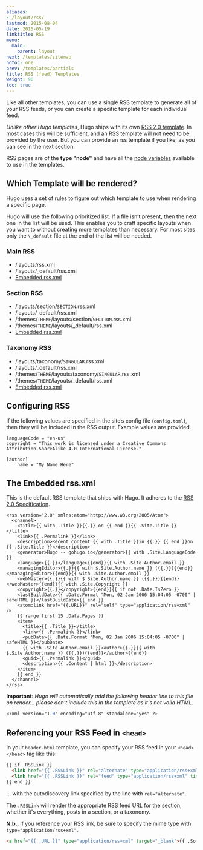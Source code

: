 ```yaml
---
aliases:
- /layout/rss/
lastmod: 2015-08-04
date: 2015-05-19
linktitle: RSS
menu:
  main:
    parent: layout
next: /templates/sitemap
notoc: one
prev: /templates/partials
title: RSS (feed) Templates
weight: 90
toc: true
---
```


Like all other templates, you can use a single RSS template to generate all of your RSS feeds, or you can create a specific template for each individual feed.

*Unlike other Hugo templates*, Hugo ships with its own [RSS 2.0 template](#the-embedded-rss-xml:eceb479b7b3b2077408a2878a29e1320). In most cases this will be sufficient, and an RSS template will not need to be provided by the user. But you can provide an rss template if you like, as you can see in the next section.

RSS pages are of the **type "node"** and have all the [node variables](/layout/variables/) available to use in the templates.

## Which Template will be rendered?
Hugo uses a set of rules to figure out which template to use when rendering a specific page.

Hugo will use the following prioritized list. If a file isn’t present, then the next one in the list will be used. This enables you to craft specific layouts when you want to without creating more templates than necessary. For most sites only the `\_default` file at the end of the list will be needed.

### Main RSS

* /layouts/rss.xml
* /layouts/\_default/rss.xml
* [Embedded rss.xml](#the-embedded-rss-xml:eceb479b7b3b2077408a2878a29e1320)

### Section RSS

* /layouts/section/`SECTION`.rss.xml
* /layouts/\_default/rss.xml
* /themes/`THEME`/layouts/section/`SECTION`.rss.xml
* /themes/`THEME`/layouts/\_default/rss.xml
* [Embedded rss.xml](#the-embedded-rss-xml:eceb479b7b3b2077408a2878a29e1320)

### Taxonomy RSS

* /layouts/taxonomy/`SINGULAR`.rss.xml
* /layouts/\_default/rss.xml
* /themes/`THEME`/layouts/taxonomy/`SINGULAR`.rss.xml
* /themes/`THEME`/layouts/\_default/rss.xml
* [Embedded rss.xml](#the-embedded-rss-xml:eceb479b7b3b2077408a2878a29e1320)


## Configuring RSS

If the following values are specified in the site’s config file (`config.toml`), then they will be included in the RSS output. Example values are provided.

    languageCode = "en-us"
    copyright = "This work is licensed under a Creative Commons Attribution-ShareAlike 4.0 International License."

    [author]
        name = "My Name Here"


## The Embedded rss.xml
This is the default RSS template that ships with Hugo. It adheres to the [RSS 2.0 Specification][RSS 2.0].

    <rss version="2.0" xmlns:atom="http://www.w3.org/2005/Atom">
      <channel>
        <title>{{ with .Title }}{{.}} on {{ end }}{{ .Site.Title }}</title>
        <link>{{ .Permalink }}</link>
        <description>Recent content {{ with .Title }}in {{.}} {{ end }}on {{ .Site.Title }}</description>
        <generator>Hugo -- gohugo.io</generator>{{ with .Site.LanguageCode }}
        <language>{{.}}</language>{{end}}{{ with .Site.Author.email }}
        <managingEditor>{{.}}{{ with $.Site.Author.name }} ({{.}}){{end}}</managingEditor>{{end}}{{ with .Site.Author.email }}
        <webMaster>{{.}}{{ with $.Site.Author.name }} ({{.}}){{end}}</webMaster>{{end}}{{ with .Site.Copyright }}
        <copyright>{{.}}</copyright>{{end}}{{ if not .Date.IsZero }}
        <lastBuildDate>{{ .Date.Format "Mon, 02 Jan 2006 15:04:05 -0700" | safeHTML }}</lastBuildDate>{{ end }}
        <atom:link href="{{.URL}}" rel="self" type="application/rss+xml" />
        {{ range first 15 .Data.Pages }}
        <item>
          <title>{{ .Title }}</title>
          <link>{{ .Permalink }}</link>
          <pubDate>{{ .Date.Format "Mon, 02 Jan 2006 15:04:05 -0700" | safeHTML }}</pubDate>
          {{ with .Site.Author.email }}<author>{{.}}{{ with $.Site.Author.name }} ({{.}}){{end}}</author>{{end}}
          <guid>{{ .Permalink }}</guid>
          <description>{{ .Content | html }}</description>
        </item>
        {{ end }}
      </channel>
    </rss>

**Important**: _Hugo will automatically add the following header line to this file on render… please don't include this in the template as it's not valid HTML._

~~~css
<?xml version="1.0" encoding="utf-8" standalone="yes" ?>
~~~

## Referencing your RSS Feed in `<head>`

In your `header.html` template, you can specify your RSS feed in your `<head></head>` tag like this:

~~~html
{{ if .RSSLink }}
  <link href="{{ .RSSLink }}" rel="alternate" type="application/rss+xml" title="{{ .Site.Title }}" />
  <link href="{{ .RSSLink }}" rel="feed" type="application/rss+xml" title="{{ .Site.Title }}" />
{{ end }}
~~~

... with the autodiscovery link specified by the line with `rel="alternate"`.

The `.RSSLink` will render the appropriate RSS feed URL for the section, whether it's everything, posts in a section, or a taxonomy.

**N.b.**, if you reference your RSS link, be sure to specify the mime type with `type="application/rss+xml"`.

~~~html
<a href="{{ .URL }}" type="application/rss+xml" target="_blank">{{ .SomeText }}</a>
~~~

[RSS 2.0]: http://cyber.law.harvard.edu/rss/rss.html "RSS 2.0 Specification"

